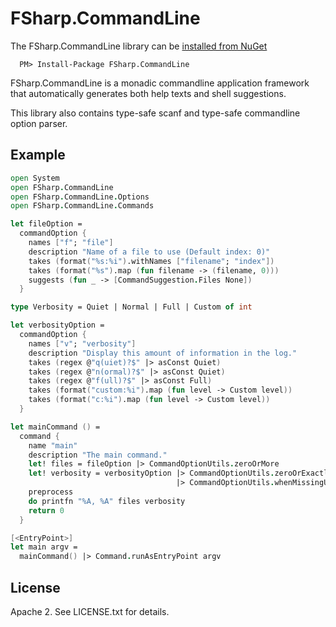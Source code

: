 FSharp.CommandLine
======================

The FSharp.CommandLine library can be [installed from NuGet](https://nuget.org/packages/FSharp.CommandLine)

```
  PM> Install-Package FSharp.CommandLine
```

FSharp.CommandLine is a monadic commandline application framework that automatically generates both help texts and shell suggestions.

This library also contains type-safe scanf and type-safe commandline option parser.

Example
-------

```fsharp
open System
open FSharp.CommandLine
open FSharp.CommandLine.Options
open FSharp.CommandLine.Commands

let fileOption =
  commandOption {
    names ["f"; "file"]
    description "Name of a file to use (Default index: 0)"
    takes (format("%s:%i").withNames ["filename"; "index"])
    takes (format("%s").map (fun filename -> (filename, 0)))
    suggests (fun _ -> [CommandSuggestion.Files None])
  }

type Verbosity = Quiet | Normal | Full | Custom of int

let verbosityOption =
  commandOption {
    names ["v"; "verbosity"]
    description "Display this amount of information in the log."
    takes (regex @"q(uiet)?$" |> asConst Quiet)
    takes (regex @"n(ormal)?$" |> asConst Quiet)
    takes (regex @"f(ull)?$" |> asConst Full)
    takes (format("custom:%i").map (fun level -> Custom level))
    takes (format("c:%i").map (fun level -> Custom level))
  }

let mainCommand () =
  command {
    name "main"
    description "The main command."
    let! files = fileOption |> CommandOptionUtils.zeroOrMore
    let! verbosity = verbosityOption |> CommandOptionUtils.zeroOrExactlyOne 
                                     |> CommandOptionUtils.whenMissingUse Normal
    preprocess
    do printfn "%A, %A" files verbosity
    return 0
  }

[<EntryPoint>]
let main argv =
  mainCommand() |> Command.runAsEntryPoint argv
```

## License

Apache 2. See LICENSE.txt for details.

